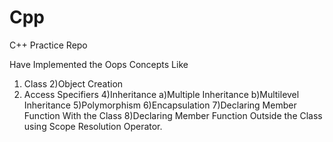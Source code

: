 # Cpp
C++ Practice Repo


Have Implemented the Oops Concepts Like 

1) Class
2)Object Creation
3) Access Specifiers
4)Inheritance
                a)Multiple Inheritance
                b)Multilevel Inheritance
5)Polymorphism
6)Encapsulation
7)Declaring Member Function With the Class
8)Declaring Member Function Outside the Class using Scope Resolution Operator.
